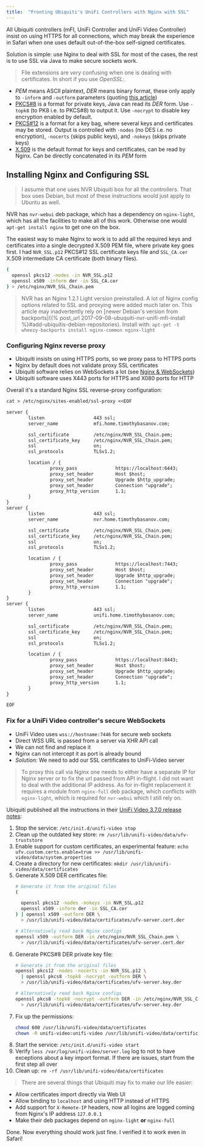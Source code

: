 ```yaml
---
title:  "Fronting Ubiquiti's UniFi Controllers with Nginx with SSL"
---
```


All Ubiquiti controllers (mFI, UniFi Controller and UniFi Video Controller)
insist on using HTTPS for all connections, which may break the experience
in Safari when one uses default out-of-the-box self-signed certificates.

Solution is simple: use Nginx to deal with SSL for most of the cases,
the rest is to use SSL via Java to make secure sockets work.


> File extensions are _very_ confusing when one is dealing with certificates.
In short if you use _OpenSSL_:
  - _PEM_ means ASCII plaintext, _DER_ means binary format, these only
    apply to `-inform` and `-outform` parameters
    (quoting [this article](http://info.ssl.com/article.aspx?id=12149))
  - [PKCS#8](https://wiki.openssl.org/index.php/Manual:Pkcs8(1))
    is a format for private keys, Java can read its _DER_ form. Use
    `-topk8` (to PK8 i.e. to PKCS#8) to output it. Use `-nocrypt`
    to disable key encryption enabled by default.
  - [PKCS#12](https://wiki.openssl.org/index.php/Manual:Pkcs12(1))
    is a format for a key bag, where several keys and
    certificates may be stored. Output is controlled with
    `-nodes` (no DES i.e. no encryption),
    `-nocerts` (skips public keys), and `-nokeys` (skips private keys)
  - [X.509](https://wiki.openssl.org/index.php/Manual:X509(1))
    is the default format for keys and certificates, can be read by Nginx.
    Can be directly concatenated in its _PEM_ form

<!--more-->

## Installing Nginx and Configuring SSL

> I assume that one uses NVR Ubiquiti box for all the controllers. That box
uses Debian, but most of these instructions would just apply to Ubuntu as well.

NVR has `nvr-webui` deb package, which has a dependency on `nginx-light`,
which has all the facilities to make all of this work. Otherwise one would
`apt-get install nginx` to get one on the box.

The easiest way to make Nginx to work is to add all the required keys and
certificates into a single decrypted X.509 PEM file, where private key
goes first.
I had `NVR_SSL.p12` PKCS#12 SSL certificate keys file and
`SSL_CA.cer` X.509 intermediate CA certificate (both binary files).

```sh
(
  openssl pkcs12 -nodes -in NVR_SSL.p12
  openssl x509 -inform der -in SSL_CA.cer
) > /etc/nginx/NVR_SSL_Chain.pem
```

> NVR has an Nginx 1.2.1 Light version preinstalled. A lot of Nginx config
options related to SSL and proxying were added much later on.
This article may inadvertently rely on
[newer Debian's version from backports]({% post_url 2017-09-08-ubuquiti-nvr-unifi-mfi-install %}#add-ubiquitis-debian-repositories).
Install with: `apt-get -t wheezy-backports install nginx-common nginx-light`

### Configuring Nginx reverse proxy

 - Ubiquiti insists on using HTTPS ports, so we proxy pass to HTTPS ports
 - Nginx by default does not validate proxy SSL certificates
 - Ubiquiti software relies on WebSockets a lot
   (see [Nginx & WebSockets](https://www.nginx.com/blog/websocket-nginx/))
 - Ubiquiti software uses X443 ports for HTTPS and X080 ports for HTTP

Overall it's a standard Nginx SSL reverse-proxy configuration:

```txt
cat > /etc/nginx/sites-enabled/ssl-proxy <<EOF

server {
        listen                  443 ssl;
        server_name             mfi.home.timothybasanov.com;

        ssl_certificate         /etc/nginx/NVR_SSL_Chain.pem;
        ssl_certificate_key     /etc/nginx/NVR_SSL_Chain.pem;
        ssl                     on;
        ssl_protocols           TLSv1.2;

        location / {
                proxy_pass              https://localhost:6443;
                proxy_set_header        Host $host;
                proxy_set_header        Upgrade $http_upgrade;
                proxy_set_header        Connection "upgrade";
                proxy_http_version      1.1;
        }
}
server {
        listen                  443 ssl;
        server_name             nvr.home.timothybasanov.com;

        ssl_certificate         /etc/nginx/NVR_SSL_Chain.pem;
        ssl_certificate_key     /etc/nginx/NVR_SSL_Chain.pem;
        ssl                     on;
        ssl_protocols           TLSv1.2;

        location / {
                proxy_pass              https://localhost:7443;
                proxy_set_header        Host $host;
                proxy_set_header        Upgrade $http_upgrade;
                proxy_set_header        Connection "upgrade";
                proxy_http_version      1.1;
        }
}
server {
        listen                  443 ssl;
        server_name             unifi.home.timothybasanov.com;

        ssl_certificate         /etc/nginx/NVR_SSL_Chain.pem;
        ssl_certificate_key     /etc/nginx/NVR_SSL_Chain.pem;
        ssl                     on;
        ssl_protocols           TLSv1.2;

        location / {
                proxy_pass              https://localhost:8443;
                proxy_set_header        Host $host;
                proxy_set_header        Upgrade $http_upgrade;
                proxy_set_header        Connection "upgrade";
                proxy_http_version      1.1;
        }
}

EOF
```

### Fix for a UniFi Video controller's secure WebSockets

 - UniFi Video uses `wss://hostname:7446` for secure web sockets
 - Direct WSS URL is passed from a server via XHR API call
 - We can not find and replace it
 - Nginx can not intercept it as port is already bound
 - _Solution:_ We need to add our SSL certificates to UniFi-Video server

> To proxy this call via Nginx one needs to either have a separate IP
for Nginx server or to fix the url passed from API in-flight. I did not want
to deal with the additional IP address. As for in-flight replacement
it requires a module from `nginx-full` deb package,
which conflicts with `nginx-light`,
which is required for `nvr-webui` which I still rely on.

Ubiquiti published all the instructions in their
[UniFi Video 3.7.0 release notes](https://community.ubnt.com/t5/UniFi-Video-Blog/UniFi-Video-3-7-0-Release/ba-p/1934006):

  1. Stop the service: `/etc/init.d/unifi-video stop`
  1. Clean up the outdated key store:
     `rm /usr/lib/unifi-video/data/ufv-truststore`
  1. Enable support for custom certificates, an experimental feature:
     `echo ufv.custom.certs.enable=true >> /usr/lib/unifi-video/data/system.properties`
  1. Create a directory for new certificates:
     `mkdir /usr/lib/unifi-video/data/certificates`
  1. Generate X.509 DER certificates file:
     ```sh
     # Generate it from the original files
     (

       openssl pkcs12 -nodes -nokeys -in NVR_SSL.p12
       openssl x509 -inform der -in SSL_CA.cer
     ) | openssl x509 -outform DER \
       > /usr/lib/unifi-video/data/certificates/ufv-server.cert.der

     # Alternatively read back Nginx configs
     openssl x509 -outform DER -in /etc/nginx/NVR_SSL_Chain.pem \
       > /usr/lib/unifi-video/data/certificates/ufv-server.cert.der
     ```
  1. Generate PKCS#8 DER private key file:
     ```sh
     # Generate it from the original files
     openssl pkcs12 -nodes -nocerts -in NVR_SSL.p12 \
       | openssl pkcs8 -topk8 -nocrypt -outform DER \
       > /usr/lib/unifi-video/data/certificates/ufv-server.key.der

     # Alternatively read back Nginx configs
     openssl pkcs8 -topk8 -nocrypt -outform DER -in /etc/nginx/NVR_SSL_Chain.pem \
       > /usr/lib/unifi-video/data/certificates/ufv-server.key.der
     ```
  1. Fix up the permissions:
     ```sh
     chmod 600 /usr/lib/unifi-video/data/certificates
     chown -R unifi-video:unifi-video /usr/lib/unifi-video/data/certificates
     ```
  1. Start the service: `/etc/init.d/unifi-video start`
  1. Verify `less /var/log/unifi-video/server.log` log to not to have
     exceptions about a key import format. If there are issues, start
     from the first step all over
  1. Clean up: `rm -rf /usr/lib/unifi-video/data/certificates`

> There are several things that Ubiquiti may fix to make our life easier:
  - Allow certificates import directly via Web UI
  - Allow binding to `localhost` and using HTTP instead of HTTPS
  - Add support for `X-Remote-IP` headers, now
    all logins are logged coming from Nginx's IP address `127.0.0.1`
  - Make their deb packages depend on `nginx-light` **or** `nginx-full`

Done. Now everything should work just fine. I verified it to work
even in Safari!
